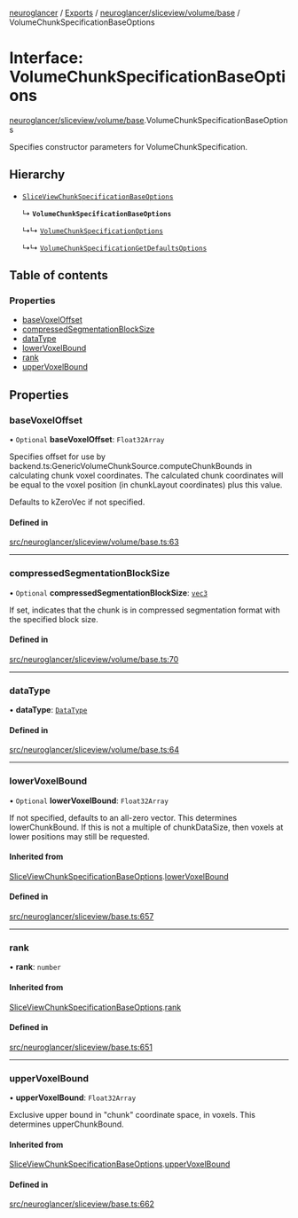 [neuroglancer](../README.md) / [Exports](../modules.md) / [neuroglancer/sliceview/volume/base](../modules/neuroglancer_sliceview_volume_base.md) / VolumeChunkSpecificationBaseOptions

# Interface: VolumeChunkSpecificationBaseOptions

[neuroglancer/sliceview/volume/base](../modules/neuroglancer_sliceview_volume_base.md).VolumeChunkSpecificationBaseOptions

Specifies constructor parameters for VolumeChunkSpecification.

## Hierarchy

- [`SliceViewChunkSpecificationBaseOptions`](neuroglancer_sliceview_base.SliceViewChunkSpecificationBaseOptions.md)

  ↳ **`VolumeChunkSpecificationBaseOptions`**

  ↳↳ [`VolumeChunkSpecificationOptions`](neuroglancer_sliceview_volume_base.VolumeChunkSpecificationOptions.md)

  ↳↳ [`VolumeChunkSpecificationGetDefaultsOptions`](neuroglancer_sliceview_volume_base.VolumeChunkSpecificationGetDefaultsOptions.md)

## Table of contents

### Properties

- [baseVoxelOffset](neuroglancer_sliceview_volume_base.VolumeChunkSpecificationBaseOptions.md#basevoxeloffset)
- [compressedSegmentationBlockSize](neuroglancer_sliceview_volume_base.VolumeChunkSpecificationBaseOptions.md#compressedsegmentationblocksize)
- [dataType](neuroglancer_sliceview_volume_base.VolumeChunkSpecificationBaseOptions.md#datatype)
- [lowerVoxelBound](neuroglancer_sliceview_volume_base.VolumeChunkSpecificationBaseOptions.md#lowervoxelbound)
- [rank](neuroglancer_sliceview_volume_base.VolumeChunkSpecificationBaseOptions.md#rank)
- [upperVoxelBound](neuroglancer_sliceview_volume_base.VolumeChunkSpecificationBaseOptions.md#uppervoxelbound)

## Properties

### baseVoxelOffset

• `Optional` **baseVoxelOffset**: `Float32Array`

Specifies offset for use by backend.ts:GenericVolumeChunkSource.computeChunkBounds in
calculating chunk voxel coordinates.  The calculated chunk coordinates will be equal to the
voxel position (in chunkLayout coordinates) plus this value.

Defaults to kZeroVec if not specified.

#### Defined in

[src/neuroglancer/sliceview/volume/base.ts:63](https://github.com/ActiveBrainAtlas2/neuroglancer/blob/034b457d/src/neuroglancer/sliceview/volume/base.ts#L63)

___

### compressedSegmentationBlockSize

• `Optional` **compressedSegmentationBlockSize**: [`vec3`](../classes/neuroglancer_util_geom.vec3.md)

If set, indicates that the chunk is in compressed segmentation format with the specified block
size.

#### Defined in

[src/neuroglancer/sliceview/volume/base.ts:70](https://github.com/ActiveBrainAtlas2/neuroglancer/blob/034b457d/src/neuroglancer/sliceview/volume/base.ts#L70)

___

### dataType

• **dataType**: [`DataType`](../enums/neuroglancer_util_data_type.DataType.md)

#### Defined in

[src/neuroglancer/sliceview/volume/base.ts:64](https://github.com/ActiveBrainAtlas2/neuroglancer/blob/034b457d/src/neuroglancer/sliceview/volume/base.ts#L64)

___

### lowerVoxelBound

• `Optional` **lowerVoxelBound**: `Float32Array`

If not specified, defaults to an all-zero vector.  This determines lowerChunkBound.  If this is
not a multiple of chunkDataSize, then voxels at lower positions may still be requested.

#### Inherited from

[SliceViewChunkSpecificationBaseOptions](neuroglancer_sliceview_base.SliceViewChunkSpecificationBaseOptions.md).[lowerVoxelBound](neuroglancer_sliceview_base.SliceViewChunkSpecificationBaseOptions.md#lowervoxelbound)

#### Defined in

[src/neuroglancer/sliceview/base.ts:657](https://github.com/ActiveBrainAtlas2/neuroglancer/blob/034b457d/src/neuroglancer/sliceview/base.ts#L657)

___

### rank

• **rank**: `number`

#### Inherited from

[SliceViewChunkSpecificationBaseOptions](neuroglancer_sliceview_base.SliceViewChunkSpecificationBaseOptions.md).[rank](neuroglancer_sliceview_base.SliceViewChunkSpecificationBaseOptions.md#rank)

#### Defined in

[src/neuroglancer/sliceview/base.ts:651](https://github.com/ActiveBrainAtlas2/neuroglancer/blob/034b457d/src/neuroglancer/sliceview/base.ts#L651)

___

### upperVoxelBound

• **upperVoxelBound**: `Float32Array`

Exclusive upper bound in "chunk" coordinate space, in voxels.  This determines upperChunkBound.

#### Inherited from

[SliceViewChunkSpecificationBaseOptions](neuroglancer_sliceview_base.SliceViewChunkSpecificationBaseOptions.md).[upperVoxelBound](neuroglancer_sliceview_base.SliceViewChunkSpecificationBaseOptions.md#uppervoxelbound)

#### Defined in

[src/neuroglancer/sliceview/base.ts:662](https://github.com/ActiveBrainAtlas2/neuroglancer/blob/034b457d/src/neuroglancer/sliceview/base.ts#L662)
